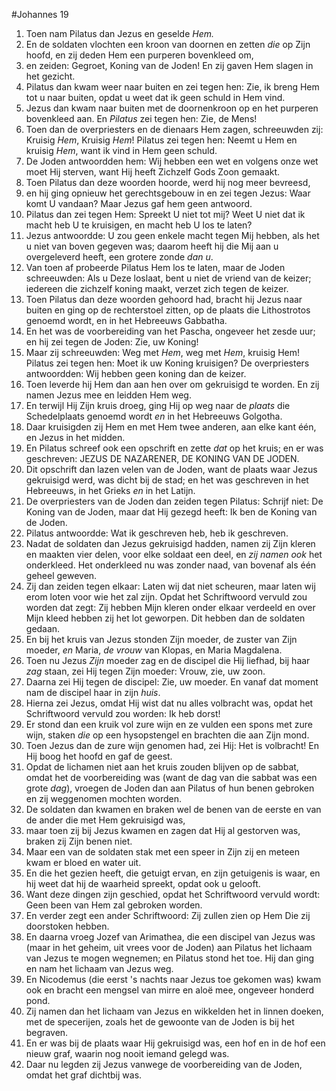 #Johannes 19
1. Toen nam Pilatus dan Jezus en geselde *Hem.*
2. En de soldaten vlochten een kroon van doornen en zetten *die* op Zijn hoofd, en zij deden Hem een purperen bovenkleed om,
3. en zeiden: Gegroet, Koning van de Joden! En zij gaven Hem slagen in het gezicht.
4. Pilatus dan kwam weer naar buiten en zei tegen hen: Zie, ik breng Hem tot u naar buiten, opdat u weet dat ik geen schuld in Hem vind.
5. Jezus dan kwam naar buiten met de doornenkroon op en het purperen bovenkleed aan. En *Pilatus* zei tegen hen: Zie, de Mens!
6. Toen dan de overpriesters en de dienaars Hem zagen, schreeuwden zij: Kruisig *Hem*, Kruisig *Hem*! Pilatus zei tegen hen: Neemt u Hem en kruisig *Hem*, want ik vind in Hem geen schuld.
7. De Joden antwoordden hem: Wij hebben een wet en volgens onze wet moet Hij sterven, want Hij heeft Zichzelf Gods Zoon gemaakt.
8. Toen Pilatus dan deze woorden hoorde, werd hij nog meer bevreesd,
9. en hij ging opnieuw het gerechtsgebouw in en zei tegen Jezus: Waar komt U vandaan? Maar Jezus gaf hem geen antwoord.
10. Pilatus dan zei tegen Hem: Spreekt U niet tot mij? Weet U niet dat ik macht heb U te kruisigen, en macht heb U los te laten?
11. Jezus antwoordde: U zou geen enkele macht tegen Mij hebben, als het u niet van boven gegeven was; daarom heeft hij die Mij aan u overgeleverd heeft, een grotere zonde *dan u*.
12. Van toen af probeerde Pilatus Hem los te laten, maar de Joden schreeuwden: Als u Deze loslaat, bent u niet de vriend van de keizer; iedereen die zichzelf koning maakt, verzet zich tegen de keizer.
13. Toen Pilatus dan deze woorden gehoord had, bracht hij Jezus naar buiten en ging op de rechterstoel zitten, op de plaats die Lithostrotos genoemd wordt, en in het Hebreeuws Gabbatha.
14. En het was de voorbereiding van het Pascha, ongeveer het zesde uur; en hij zei tegen de Joden: Zie, uw Koning!
15. Maar zij schreeuwden: Weg met *Hem*, weg met *Hem*, kruisig Hem! Pilatus zei tegen hen: Moet ik uw Koning kruisigen? De overpriesters antwoordden: Wij hebben geen koning dan de keizer.
16. Toen leverde hij Hem dan aan hen over om gekruisigd te worden. En zij namen Jezus mee en leidden Hem weg.
17. En terwijl Hij Zijn kruis droeg, ging Hij op weg naar de *plaats* die Schedelplaats genoemd wordt *en* in het Hebreeuws Golgotha.
18. Daar kruisigden zij Hem en met Hem twee anderen, aan elke kant één, en Jezus in het midden.
19. En Pilatus schreef ook een opschrift en zette *dat* op het kruis; en er was geschreven: JEZUS DE NAZARENER, DE KONING VAN DE JODEN.
20. Dit opschrift dan lazen velen van de Joden, want de plaats waar Jezus gekruisigd werd, was dicht bij de stad; en het was geschreven in het Hebreeuws, in het Grieks *en* in het Latijn.
21. De overpriesters van de Joden dan zeiden tegen Pilatus: Schrijf niet: De Koning van de Joden, maar dat Hij gezegd heeft: Ik ben de Koning van de Joden.
22. Pilatus antwoordde: Wat ik geschreven heb, heb ik geschreven.
23. Nadat de soldaten dan Jezus gekruisigd hadden, namen zij Zijn kleren en maakten vier delen, voor elke soldaat een deel, en *zij namen ook* het onderkleed. Het onderkleed nu was zonder naad, van bovenaf als één geheel geweven.
24. Zij dan zeiden tegen elkaar: Laten wij dat niet scheuren, maar laten wij erom loten voor wie het zal zijn. Opdat het Schriftwoord vervuld zou worden dat zegt: Zij hebben Mijn kleren onder elkaar verdeeld en over Mijn kleed hebben zij het lot geworpen. Dit hebben dan de soldaten gedaan.
25. En bij het kruis van Jezus stonden Zijn moeder, de zuster van Zijn moeder, *en* Maria, *de vrouw* van Klopas, en Maria Magdalena.
26. Toen nu Jezus *Zijn* moeder zag en de discipel die Hij liefhad, bij haar *zag* staan, zei Hij tegen Zijn moeder: Vrouw, zie, uw zoon.
27. Daarna zei Hij tegen de discipel: Zie, uw moeder. En vanaf dat moment nam de discipel haar in zijn *huis*.
28. Hierna zei Jezus, omdat Hij wist dat nu alles volbracht was, opdat het Schriftwoord vervuld zou worden: Ik heb dorst!
29. Er stond dan een kruik vol zure wijn en ze vulden een spons met zure wijn, staken *die* op een hysopstengel en brachten die aan Zijn mond.
30. Toen Jezus dan de zure wijn genomen had, zei Hij: Het is volbracht! En Hij boog het hoofd en gaf de geest.
31. Opdat de lichamen niet aan het kruis zouden blijven op de sabbat, omdat het de voorbereiding was (want de dag van die sabbat was een grote *dag*), vroegen de Joden dan aan Pilatus of hun benen gebroken en zij weggenomen mochten worden.
32. De soldaten dan kwamen en braken wel de benen van de eerste en van de ander die met Hem gekruisigd was,
33. maar toen zij bij Jezus kwamen en zagen dat Hij al gestorven was, braken zij Zijn benen niet.
34. Maar een van de soldaten stak met een speer in Zijn zij en meteen kwam er bloed en water uit.
35. En die het gezien heeft, die getuigt ervan, en zijn getuigenis is waar, en hij weet dat hij de waarheid spreekt, opdat ook u gelooft.
36. Want deze dingen zijn geschied, opdat het Schriftwoord vervuld wordt: Geen been van Hem zal gebroken worden.
37. En verder zegt een ander Schriftwoord: Zij zullen zien op Hem Die zij doorstoken hebben.
38. En daarna vroeg Jozef van Arimathea, die een discipel van Jezus was (maar in het geheim, uit vrees voor de Joden) aan Pilatus het lichaam van Jezus te mogen wegnemen; en Pilatus stond het toe. Hij dan ging en nam het lichaam van Jezus weg.
39. En Nicodemus (die eerst 's nachts naar Jezus toe gekomen was) kwam ook en bracht een mengsel van mirre en aloë mee, ongeveer honderd pond.
40. Zij namen dan het lichaam van Jezus en wikkelden het in linnen doeken, met de specerijen, zoals het de gewoonte van de Joden is bij het begraven.
41. En er was bij de plaats waar Hij gekruisigd was, een hof en in de hof een nieuw graf, waarin nog nooit iemand gelegd was.
42. Daar nu legden zij Jezus vanwege de voorbereiding van de Joden, omdat het graf dichtbij was.

